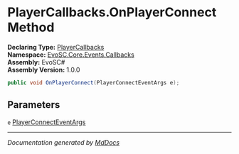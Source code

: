 ﻿<!--  
  <auto-generated>   
    The contents of this file were generated by a tool.  
    Changes to this file may be list if the file is regenerated  
  </auto-generated>   
-->

# PlayerCallbacks.OnPlayerConnect Method

**Declaring Type:** [PlayerCallbacks](../index.md)  
**Namespace:** [EvoSC.Core.Events.Callbacks](../../index.md)  
**Assembly:** EvoSC\#  
**Assembly Version:** 1.0.0

```csharp
public void OnPlayerConnect(PlayerConnectEventArgs e);
```

## Parameters

`e`  [PlayerConnectEventArgs](../../Args/PlayerConnectEventArgs/index.md)

___

*Documentation generated by [MdDocs](https://github.com/ap0llo/mddocs)*
